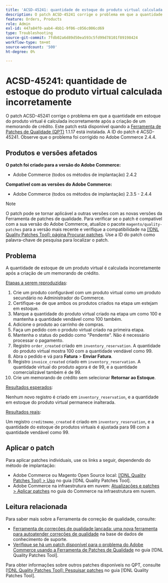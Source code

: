 ```yaml
---
title: 'ACSD-45241: quantidade de estoque do produto virtual calculada incorretamente'
description: O patch ACSD-45241 corrige o problema em que a quantidade em estoque do produto virtual é calculada incorretamente após a criação de um memorando de crédito. Este patch está disponível quando a [Ferramenta de correções de qualidade (QPT)](https://experienceleague.adobe.com/pt-br/docs/commerce-operations/tools/quality-patches-tool/quality-patches-tool-to-self-serve-quality-patches) 1.1.17 está instalada. A ID do patch é ACSD-45241. Observe que o problema foi corrigido no Adobe Commerce 2.4.4.
feature: Orders, Products
role: Admin
exl-id: 447a84f0-aab4-4bb1-9f06-c056c006cd69
type: Troubleshooting
source-git-commit: 7fdb02a6d89d50ea593c5fd99d78101f89198424
workflow-type: tm+mt
source-wordcount: '500'
ht-degree: 0%

---
```


# ACSD-45241: quantidade de estoque do produto virtual calculada incorretamente

O patch ACSD-45241 corrige o problema em que a quantidade em estoque do produto virtual é calculada incorretamente após a criação de um memorando de crédito. Este patch está disponível quando a [Ferramenta de Patches de Qualidade (QPT)](https://experienceleague.adobe.com/pt-br/docs/commerce-operations/tools/quality-patches-tool/quality-patches-tool-to-self-serve-quality-patches) 1.1.17 está instalada. A ID do patch é ACSD-45241. Observe que o problema foi corrigido no Adobe Commerce 2.4.4.

## Produtos e versões afetados

**O patch foi criado para a versão do Adobe Commerce:**

* Adobe Commerce (todos os métodos de implantação) 2.4.2

**Compatível com as versões do Adobe Commerce:**

* Adobe Commerce (todos os métodos de implantação) 2.3.5 - 2.4.4

>[!NOTE]
>
>O patch pode se tornar aplicável a outras versões com as novas versões da Ferramenta de patches de qualidade. Para verificar se o patch é compatível com a sua versão do Adobe Commerce, atualize o pacote `magento/quality-patches` para a versão mais recente e verifique a compatibilidade na [[!DNL Quality Patches Tool]: página Procurar patches](https://experienceleague.adobe.com/pt-br/docs/commerce-operations/tools/quality-patches-tool/quality-patches-tool-to-self-serve-quality-patches). Use a ID do patch como palavra-chave de pesquisa para localizar o patch.

## Problema

A quantidade de estoque de um produto virtual é calculada incorretamente após a criação de um memorando de crédito.

<u>Etapas a serem reproduzidas</u>:

1. Crie um produto configurável com um produto virtual como um produto secundário no Administrador do Commerce.
1. Certifique-se de que ambos os produtos criados na etapa um estejam em estoque.
1. Marque a quantidade do produto virtual criado na etapa um como 100 e mantenha a quantidade vendável como 100 também.
1. Adicione o produto ao carrinho de compras.
1. Faça um pedido com o produto virtual criado na primeira etapa.
1. Mantenha o status do pedido como &quot;Pendente&quot;. Não é necessário processar o pagamento.
1. Registro `order_created` criado em `inventory_reservation`. A quantidade do produto virtual mostra 100 com a quantidade vendável como 99.
1. Abra o pedido e vá para **Fatura** > **Enviar Fatura**.
1. Registro `invoice_created` criado em `inventory_reservation`. A quantidade virtual do produto agora é de 99, e a quantidade comercializável também é de 99.
1. Crie um memorando de crédito sem selecionar **Retornar ao Estoque**.

<u>Resultados esperados</u>:

Nenhum novo registro é criado em `inventory_reservation`, e a quantidade em estoque do produto virtual permanece inalterada.

<u>Resultados reais</u>:

Um registro `creditmemo_created` é criado em `inventory_reservation`, e a quantidade do estoque de produtos virtuais é ajustada para 98 com a quantidade vendável como 99.

## Aplicar o patch

Para aplicar patches individuais, use os links a seguir, dependendo do método de implantação:

* Adobe Commerce ou Magento Open Source local: [[!DNL Quality Patches Tool] > Uso](/help/tools/quality-patches-tool/usage.md) no guia [!DNL Quality Patches Tool].
* Adobe Commerce na infraestrutura em nuvem: [Atualizações e patches > Aplicar patches](https://experienceleague.adobe.com/docs/commerce-cloud-service/user-guide/develop/upgrade/apply-patches.html?lang=pt-BR) no guia do Commerce na infraestrutura em nuvem.

## Leitura relacionada

Para saber mais sobre a Ferramenta de correção de qualidade, consulte:

* [Ferramenta de correções de qualidade lançada: uma nova ferramenta para autoatender correções de qualidade](https://experienceleague.adobe.com/pt-br/docs/commerce-operations/tools/quality-patches-tool/quality-patches-tool-to-self-serve-quality-patches) na base de dados de conhecimento de suporte.
* [Verifique se há um patch disponível para o problema do Adobe Commerce usando a Ferramenta de Patches de Qualidade](/help/tools/quality-patches-tool/patches-available-in-qpt/check-patch-for-magento-issue-with-magento-quality-patches.md) no guia [!DNL Quality Patches Tool].

Para obter informações sobre outros patches disponíveis no QPT, consulte [[!DNL Quality Patches Tool]: Pesquisar patches](https://experienceleague.adobe.com/tools/commerce-quality-patches/index.html?lang=pt-BR) no guia [!DNL Quality Patches Tool].
